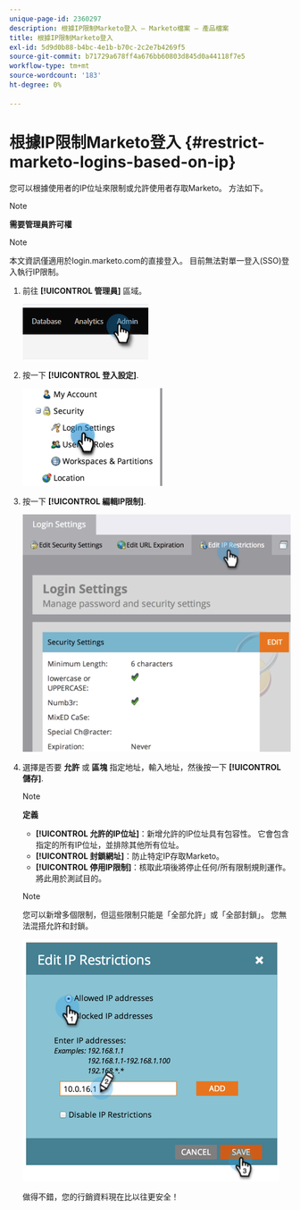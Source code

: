```yaml
---
unique-page-id: 2360297
description: 根據IP限制Marketo登入 — Marketo檔案 — 產品檔案
title: 根據IP限制Marketo登入
exl-id: 5d9d0b88-b4bc-4e1b-b70c-2c2e7b4269f5
source-git-commit: b71729a678ff4a676bb60803d845d0a44118f7e5
workflow-type: tm+mt
source-wordcount: '183'
ht-degree: 0%

---
```


# 根據IP限制Marketo登入 {#restrict-marketo-logins-based-on-ip}

您可以根據使用者的IP位址來限制或允許使用者存取Marketo。 方法如下。

>[!NOTE]
>
>**需要管理員許可權**

>[!NOTE]
>
>本文資訊僅適用於login.marketo.com的直接登入。 目前無法對單一登入(SSO)登入執行IP限制。

1. 前往 **[!UICONTROL 管理員]** 區域。

   ![](assets/restrict-marketo-logins-based-on-ip-1.png)

1. 按一下 **[!UICONTROL 登入設定]**.

   ![](assets/restrict-marketo-logins-based-on-ip-2.png)

1. 按一下 **[!UICONTROL 編輯IP限制]**.

   ![](assets/restrict-marketo-logins-based-on-ip-3.png)

1. 選擇是否要 **允許** 或 **區塊** 指定地址，輸入地址，然後按一下 **[!UICONTROL 儲存]**.

   >[!NOTE]
   >
   >**定義**
   >
   >* **[!UICONTROL 允許的IP位址]**：新增允許的IP位址具有包容性。 它會包含指定的所有IP位址，並排除其他所有位址。
   >* **[!UICONTROL 封鎖網址]**：防止特定IP存取Marketo。
   >* **[!UICONTROL 停用IP限制]**：核取此項後將停止任何/所有限制規則運作。 將此用於測試目的。

   >[!NOTE]
   >
   >您可以新增多個限制，但這些限制只能是「全部允許」或「全部封鎖」。 您無法混搭允許和封鎖。

   ![](assets/restrict-marketo-logins-based-on-ip-4.png)

   做得不錯，您的行銷資料現在比以往更安全！
